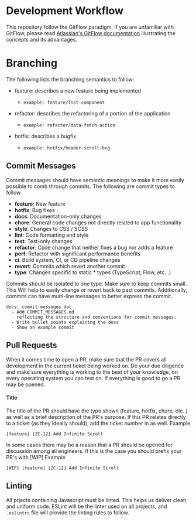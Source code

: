 # Development Workflow

This repository follow the GitFlow paradigm. If you are unfamiliar with GitFlow, please read [Atlassian's GitFlow documentation](https://www.atlassian.com/git/tutorials/comparing-workflows/gitflow-workflow) illustrating the concepts and its advantages.

# Branching

The following lists the branching semantics to follow:
  * feature: describes a new feature being implemented
    * `example: feature/list-component`

  * refactor: describes the refactoring of a portion of the application
    * `example: refactor/data-fetch-action`

  * hotfix: describes a bugfix
    * `example: hotfix/header-scroll-bug`

## Commit Messages

Commit messages should have semantic meanings to make it more easily possible to comb through commits. The following are commit types to follow.

* **feature**: New feature
* **hotfix**: Bug fixes
* **docs**: Documentation-only changes
* **chore**: General code changes not directly related to app functionality
* **style**: Changes to CSS / SCSS
* **lint**: Code formatting and style
* **test**: Test-only changes
* **refactor**: Code change that neither fixes a bug nor adds a feature
* **perf**: Refactor with significant performance benefits
* **ci**: Build system, CI, or CD pipeline changes
* **revert**: Commits which revert another commit
* **type**: Changes specific to static * types (TypeScript, Flow, etc...)

Commits should be isolated to one type. Make sure to keep commits small. This Will help to easily change or revert back to past commits. Additionally, commits can have multi-line messages to better express the commit.

```
docs: commit messages doc
  - Add COMMIT_MESSAGES.md
    reflecting the structure and conventions for commit messages.
  - Write bullet points explaining the docs
  - Show an example commit
```

## Pull Requests

When it comes time to open a PR, make sure that the PR covers all development in the current ticket being worked on. Do your due diligence and make sure everything is working to the best of your knowledge, on every operating system you can test on. If everything is good to go a PR may be opened.

#### Title

The title of the PR should have the type shown (feature, hotfix, chore, etc..) as well as a brief description of the PR's purpose. If this PR relates directly to a ticket (as they ideally should), add the ticket number in as well. Example

`[feature] [ZC-12] Add Infinite Scroll`

In some cases there may be a reason that a PR should be opened for discussion among all engineers. If this is the case you should prefix your PR's with [WIP] Example

`[WIP] [feature] [ZC-12] Add Infinite Scroll`

## Linting

All prjects containing Javascript must be linted. This helps us deliver clean and uniform code. ESLint will be the linter used on all projects, and `.eslintrc` file will provide the linting rules to follow.